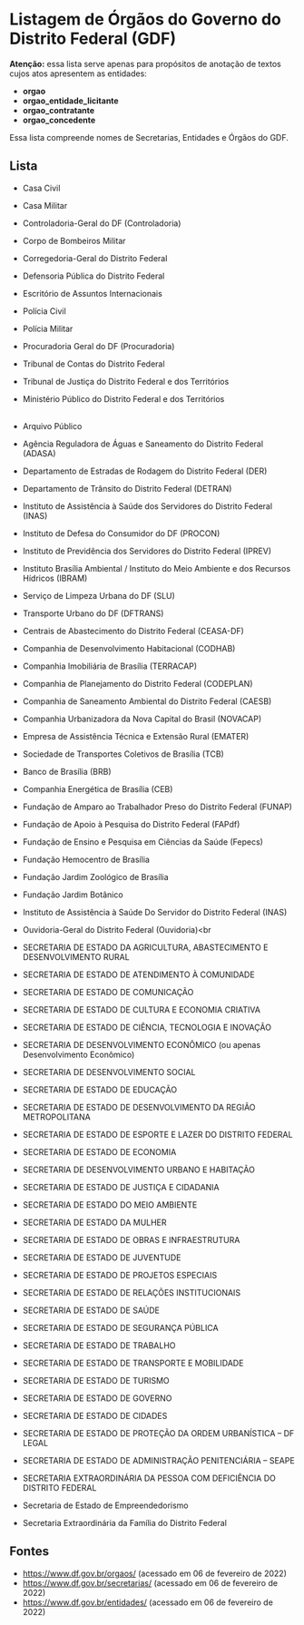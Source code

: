 # Listagem de Órgãos do Governo do Distrito Federal (GDF)

**Atenção:** essa lista serve apenas para propósitos de anotação de textos cujos atos apresentem as entidades:
- **orgao**
- **orgao_entidade_licitante**
- **orgao_contratante** 
- **orgao_concedente** 

Essa lista compreende nomes de Secretarias, Entidades e Órgãos do GDF.

## Lista

- Casa Civil
- Casa Militar
- Controladoria-Geral do DF (Controladoria)
- Corpo de Bombeiros Militar
- Corregedoria-Geral do Distrito Federal
- Defensoria Pública do Distrito Federal
- Escritório de Assuntos Internacionais
- Polícia Civil
- Polícia Militar
- Procuradoria Geral do DF (Procuradoria)
- Tribunal de Contas do Distrito Federal
- Tribunal de Justiça do Distrito Federal e dos Territórios
- Ministério Público do Distrito Federal e dos Territórios<br><br>

- Arquivo Público
- Agência Reguladora de Águas e Saneamento do Distrito Federal (ADASA)
- Departamento de Estradas de Rodagem do Distrito Federal (DER)
- Departamento de Trânsito do Distrito Federal (DETRAN)
- Instituto de Assistência à Saúde dos Servidores do Distrito Federal (INAS)
- Instituto de Defesa do Consumidor do DF (PROCON)
- Instituto de Previdência dos Servidores do Distrito Federal (IPREV)
- Instituto Brasília Ambiental / Instituto do Meio Ambiente e dos Recursos Hídricos (IBRAM)
- Serviço de Limpeza Urbana do DF (SLU)
- Transporte Urbano do DF (DFTRANS)
- Centrais de Abastecimento do Distrito Federal (CEASA-DF)
- Companhia de Desenvolvimento Habitacional (CODHAB)
- Companhia Imobiliária de Brasília (TERRACAP)
- Companhia de Planejamento do Distrito Federal (CODEPLAN)
- Companhia de Saneamento Ambiental do Distrito Federal (CAESB)
- Companhia Urbanizadora da Nova Capital do Brasil (NOVACAP)
- Empresa de Assistência Técnica e Extensão Rural (EMATER)
- Sociedade de Transportes Coletivos de Brasília (TCB)
- Banco de Brasília (BRB)
- Companhia Energética de Brasília (CEB)
- Fundação de Amparo ao Trabalhador Preso do Distrito Federal (FUNAP)
- Fundação de Apoio à Pesquisa do Distrito Federal (FAPdf)
- Fundação de Ensino e Pesquisa em Ciências da Saúde (Fepecs)
- Fundação Hemocentro de Brasília
- Fundação Jardim Zoológico de Brasília
- Fundação Jardim Botânico
- Instituto de Assistência à Saúde Do Servidor do Distrito Federal (INAS)
- Ouvidoria-Geral do Distrito Federal (Ouvidoria)<br<br>


- SECRETARIA DE ESTADO DA AGRICULTURA, ABASTECIMENTO E DESENVOLVIMENTO RURAL
- SECRETARIA DE ESTADO DE ATENDIMENTO À COMUNIDADE
- SECRETARIA DE ESTADO DE COMUNICAÇÃO
- SECRETARIA DE ESTADO DE CULTURA E ECONOMIA CRIATIVA
- SECRETARIA DE ESTADO DE CIÊNCIA, TECNOLOGIA E INOVAÇÃO
- SECRETARIA DE DESENVOLVIMENTO ECONÔMICO (ou apenas Desenvolvimento Econômico)
- SECRETARIA DE DESENVOLVIMENTO SOCIAL
- SECRETARIA DE ESTADO DE EDUCAÇÃO
- SECRETARIA DE ESTADO DE DESENVOLVIMENTO DA REGIÃO METROPOLITANA
- SECRETARIA DE ESTADO DE ESPORTE E LAZER DO DISTRITO FEDERAL
- SECRETARIA DE ESTADO DE ECONOMIA
- SECRETARIA DE DESENVOLVIMENTO URBANO E HABITAÇÃO
- SECRETARIA DE ESTADO DE JUSTIÇA E CIDADANIA
- SECRETARIA DE ESTADO DO MEIO AMBIENTE
- SECRETARIA DE ESTADO DA MULHER
- SECRETARIA DE ESTADO DE OBRAS E INFRAESTRUTURA
- SECRETARIA DE ESTADO DE JUVENTUDE
- SECRETARIA DE ESTADO DE PROJETOS ESPECIAIS
- SECRETARIA DE ESTADO DE RELAÇÕES INSTITUCIONAIS
- SECRETARIA DE ESTADO DE SAÚDE
- SECRETARIA DE ESTADO DE SEGURANÇA PÚBLICA
- SECRETARIA DE ESTADO DE TRABALHO
- SECRETARIA DE ESTADO DE TRANSPORTE E MOBILIDADE
- SECRETARIA DE ESTADO DE TURISMO
- SECRETARIA DE ESTADO DE GOVERNO
- SECRETARIA DE ESTADO DE CIDADES
- SECRETARIA DE ESTADO DE PROTEÇÃO DA ORDEM URBANÍSTICA – DF LEGAL
- SECRETARIA DE ESTADO DE ADMINISTRAÇÃO PENITENCIÁRIA – SEAPE
- SECRETARIA EXTRAORDINÁRIA DA PESSOA COM DEFICIÊNCIA DO DISTRITO FEDERAL
- Secretaria de Estado de Empreendedorismo
- Secretaria Extraordinária da Família do Distrito Federal

## Fontes

- https://www.df.gov.br/orgaos/ (acessado em 06 de fevereiro de 2022)
- https://www.df.gov.br/secretarias/ (acessado em 06 de fevereiro de 2022)
- https://www.df.gov.br/entidades/ (acessado em 06 de fevereiro de 2022)
